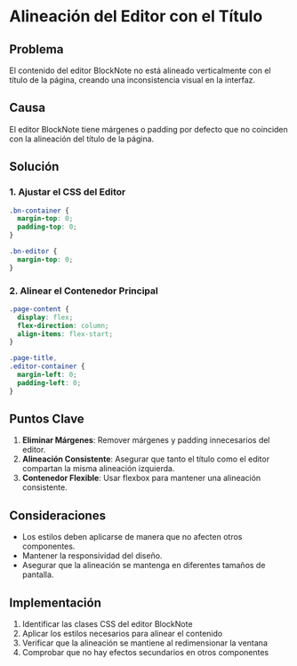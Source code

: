 # Alineación del Editor con el Título

## Problema
El contenido del editor BlockNote no está alineado verticalmente con el título de la página, creando una inconsistencia visual en la interfaz.

## Causa
El editor BlockNote tiene márgenes o padding por defecto que no coinciden con la alineación del título de la página.

## Solución

### 1. Ajustar el CSS del Editor
```css
.bn-container {
  margin-top: 0;
  padding-top: 0;
}

.bn-editor {
  margin-top: 0;
}
```

### 2. Alinear el Contenedor Principal
```css
.page-content {
  display: flex;
  flex-direction: column;
  align-items: flex-start;
}

.page-title,
.editor-container {
  margin-left: 0;
  padding-left: 0;
}
```

## Puntos Clave
1. **Eliminar Márgenes**: Remover márgenes y padding innecesarios del editor.
2. **Alineación Consistente**: Asegurar que tanto el título como el editor compartan la misma alineación izquierda.
3. **Contenedor Flexible**: Usar flexbox para mantener una alineación consistente.

## Consideraciones
- Los estilos deben aplicarse de manera que no afecten otros componentes.
- Mantener la responsividad del diseño.
- Asegurar que la alineación se mantenga en diferentes tamaños de pantalla.

## Implementación
1. Identificar las clases CSS del editor BlockNote
2. Aplicar los estilos necesarios para alinear el contenido
3. Verificar que la alineación se mantiene al redimensionar la ventana
4. Comprobar que no hay efectos secundarios en otros componentes 